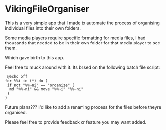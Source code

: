 # VikingFileOrganiser



This is a very simple app that I made to automate the process of organising individual files into their own folders.

Some media players require specific formatting for media files, I had thousands that needed to be in their own folder for that media player to see them.

Which gave birth to this app.

Feel free to muck around with it. Its based on the following batch file script:
```
 @echo off
for %%i in (*) do (
 if not "%%~ni" == "organize" (
  md "%%~ni" && move "%%~i" "%%~ni"
 )
)
```
Future plans???
I'd like to add a renaming process for the files before theyre organised.

Please feel free to provide feedback or feature you may want added.
